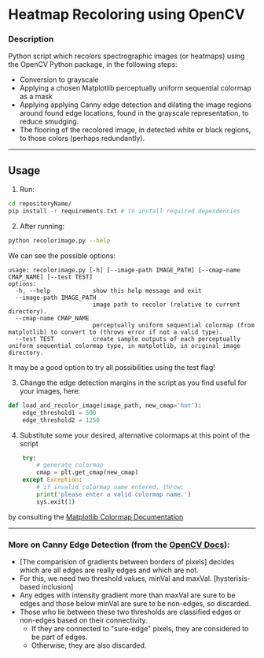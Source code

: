 # Heatmap Recoloring using OpenCV 

### Description
Python script which recolors spectrographic images (or heatmaps) using the OpenCV Python package, in the following steps:
- Conversion to grayscale
- Applying a chosen Matplotlib perceptually uniform sequential colormap as a mask
- Applying applying Canny edge detection and dilating the image regions around found edge locations, found in the grayscale representation, to reduce smudging.
- The flooring of the recolored image, in detected white or black regions, to those colors (perhaps redundantly).

---

## Usage
1. Run:
```bash
cd repositoryName/
pip install -r requirements.txt # to install required dependencies
```

2. After running:
```bash
python recolorimage.py --help
```
We can see the possible options:
```
usage: recolorimage.py [-h] [--image-path IMAGE_PATH] [--cmap-name CMAP_NAME] [--test TEST]
options:
  -h, --help            show this help message and exit
  --image-path IMAGE_PATH
                        image path to recolor (relative to current directory).
  --cmap-name CMAP_NAME
                        perceptually uniform sequential colormap (from matplotlib) to convert to (throws error if not a valid type).
  --test TEST           create sample outputs of each perceptually uniform sequential colormap type, in matplotlib, in original image directory.
```
It may be a good option to try all possibilities using the test flag!

3. Change the edge detection margins in the script as you find useful for your images, here:
```python
def load_and_recolor_image(image_path, new_cmap='hot'):
    edge_threshold1 = 500
    edge_threshold2 = 1250
``` 
4. Substitute some your desired, alternative colormaps at this point of the script
```python
    try:
        # generate colormap
        cmap = plt.get_cmap(new_cmap)
    except Exception:
        # if invalid colormap name entered, throw:
        print('please enter a valid colormap name.')
        sys.exit(1) 
```
by consulting the [Matplotlib Colormap Documentation](https://matplotlib.org/stable/tutorials/colors/colormaps.html)

---
### More on Canny Edge Detection (from the [OpenCV Docs](https://docs.opencv.org/3.4/da/d22/tutorial_py_canny.html)):
- [The comparision of gradients between borders of pixels] decides which are all edges are really edges and which are not. 
- For this, we need two threshold values, minVal and maxVal. [hysterisis-based inclusion]
- Any edges with intensity gradient more than maxVal are sure to be edges and those below minVal are sure to be non-edges, so discarded. 
- Those who lie between these two thresholds are classified edges or non-edges based on their connectivity. 
    - If they are connected to "sure-edge" pixels, they are considered to be part of edges. 
    - Otherwise, they are also discarded.

